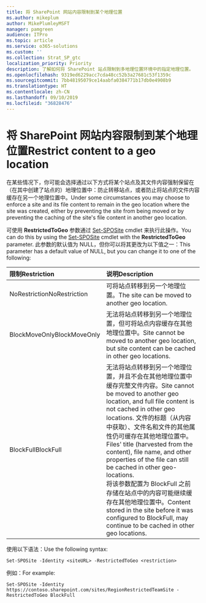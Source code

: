 ```yaml
---
title: 将 SharePoint 网站内容限制到某个地理位置
ms.author: mikeplum
author: MikePlumleyMSFT
manager: pamgreen
audience: ITPro
ms.topic: article
ms.service: o365-solutions
ms.custom: ''
ms.collection: Strat_SP_gtc
localization_priority: Priority
description: 了解如何将 SharePoint 站点限制到多地理位置环境中的指定地理位置。
ms.openlocfilehash: 9319ed6229acc7cda48cc52b3a27681c53f1359c
ms.sourcegitcommit: 7bb48195079ce14aabfa0384771b17db0e4908b9
ms.translationtype: HT
ms.contentlocale: zh-CN
ms.lasthandoff: 09/10/2019
ms.locfileid: "36828476"
---
```

# <a name="restrict-sharepoint-site-content-to-a-geo-location"></a><span data-ttu-id="d0a53-103">将 SharePoint 网站内容限制到某个地理位置</span><span class="sxs-lookup"><span data-stu-id="d0a53-103">Restrict content to a geo location</span></span>

<span data-ttu-id="d0a53-104">在某些情况下，你可能会选择通过以下方式将某个站点及其文件内容强制保留在（在其中创建了站点的）地理位置中：防止转移站点，或者防止将站点的文件内容缓存在另一个地理位置中。</span><span class="sxs-lookup"><span data-stu-id="d0a53-104">Under some circumstances you may choose to enforce a site and its file content to remain in the geo location where the site was created, either by preventing the site from being moved or by preventing the caching of the site's file content in another geo location.</span></span>

<span data-ttu-id="d0a53-105">可使用 **RestrictedToGeo** 参数通过 [Set-SPOSite](https://docs.microsoft.com/powershell/module/sharepoint-online/set-sposite) cmdlet 来执行此操作。</span><span class="sxs-lookup"><span data-stu-id="d0a53-105">You can do this by using the [Set-SPOSite](https://docs.microsoft.com/powershell/module/sharepoint-online/set-sposite) cmdlet with the **RestrictedToGeo** parameter.</span></span> <span data-ttu-id="d0a53-106">此参数的默认值为 NULL，但你可以将其更改为以下值之一：</span><span class="sxs-lookup"><span data-stu-id="d0a53-106">This parameter has a default value of NULL, but you can change it to one of the following:</span></span>

|<span data-ttu-id="d0a53-107">限制</span><span class="sxs-lookup"><span data-stu-id="d0a53-107">Restriction</span></span>|<span data-ttu-id="d0a53-108">说明</span><span class="sxs-lookup"><span data-stu-id="d0a53-108">Description</span></span>|
|:----------|:----------|
|<span data-ttu-id="d0a53-109">NoRestriction</span><span class="sxs-lookup"><span data-stu-id="d0a53-109">NoRestriction</span></span>|<span data-ttu-id="d0a53-110">可将站点转移到另一个地理位置。</span><span class="sxs-lookup"><span data-stu-id="d0a53-110">The site can be moved to another geo location.</span></span>|
|<span data-ttu-id="d0a53-111">BlockMoveOnly</span><span class="sxs-lookup"><span data-stu-id="d0a53-111">BlockMoveOnly</span></span>|<span data-ttu-id="d0a53-112">无法将站点转移到另一个地理位置，但可将站点内容缓存在其他地理位置中。</span><span class="sxs-lookup"><span data-stu-id="d0a53-112">Site cannot be moved to another geo location, but site content can be cached in other geo locations.</span></span>|
|<span data-ttu-id="d0a53-113">BlockFull</span><span class="sxs-lookup"><span data-stu-id="d0a53-113">BlockFull</span></span>|<span data-ttu-id="d0a53-114">无法将站点转移到另一个地理位置，并且不会在其他地理位置中缓存完整文件内容。</span><span class="sxs-lookup"><span data-stu-id="d0a53-114">Site cannot be moved to another geo location, and full file content is not cached in other geo locations.</span></span> <span data-ttu-id="d0a53-115">文件的标题（从内容中获取）、文件名和文件的其他属性仍可缓存在其他地理位置中。</span><span class="sxs-lookup"><span data-stu-id="d0a53-115">Files' title (harvested from the content), file name, and other properties of the file can still be cached in other geo-locations.</span></span><br><span data-ttu-id="d0a53-116">将该参数配置为 BlockFull 之前存储在站点中的内容可能继续缓存在其他地理位置中。</span><span class="sxs-lookup"><span data-stu-id="d0a53-116">Content stored in the site before it was configured to BlockFull, may continue to be cached in other geo locations.</span></span>|

<span data-ttu-id="d0a53-117">使用以下语法：</span><span class="sxs-lookup"><span data-stu-id="d0a53-117">Use the following syntax:</span></span>

`Set-SPOSite -Identity <siteURL> -RestrictedToGeo <restriction>`

<span data-ttu-id="d0a53-118">例如：</span><span class="sxs-lookup"><span data-stu-id="d0a53-118">For example:</span></span>

`Set-SPOSite -Identity https://contoso.sharepoint.com/sites/RegionRestrictedTeamSite -RestrictedToGeo BlockFull`
